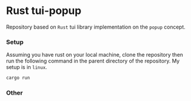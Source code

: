 # Rust tui-popup

Repository based on `Rust` tui library implementation on the `popup` concept.

### Setup

Assuming you have rust on your local machine, clone the repository then run the following command
in the parent directory of the repository. My setup is in `linux`.

```bash
cargo run
```

### Other
